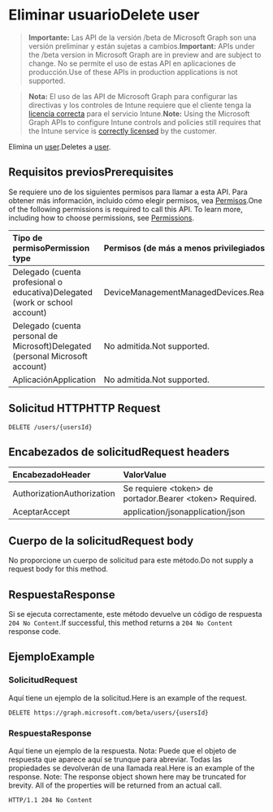 # <a name="delete-user"></a><span data-ttu-id="79bea-101">Eliminar usuario</span><span class="sxs-lookup"><span data-stu-id="79bea-101">Delete user</span></span>

> <span data-ttu-id="79bea-102">**Importante:** Las API de la versión /beta de Microsoft Graph son una versión preliminar y están sujetas a cambios.</span><span class="sxs-lookup"><span data-stu-id="79bea-102">**Important:** APIs under the /beta version in Microsoft Graph are in preview and are subject to change.</span></span> <span data-ttu-id="79bea-103">No se permite el uso de estas API en aplicaciones de producción.</span><span class="sxs-lookup"><span data-stu-id="79bea-103">Use of these APIs in production applications is not supported.</span></span>

> <span data-ttu-id="79bea-104">**Nota:** El uso de las API de Microsoft Graph para configurar las directivas y los controles de Intune requiere que el cliente tenga la [licencia correcta](https://go.microsoft.com/fwlink/?linkid=839381) para el servicio Intune.</span><span class="sxs-lookup"><span data-stu-id="79bea-104">**Note:** Using the Microsoft Graph APIs to configure Intune controls and policies still requires that the Intune service is [correctly licensed](https://go.microsoft.com/fwlink/?linkid=839381) by the customer.</span></span>

<span data-ttu-id="79bea-105">Elimina un [user](../resources/intune_troubleshooting_user.md).</span><span class="sxs-lookup"><span data-stu-id="79bea-105">Deletes a [user](../resources/intune_troubleshooting_user.md).</span></span>
## <a name="prerequisites"></a><span data-ttu-id="79bea-106">Requisitos previos</span><span class="sxs-lookup"><span data-stu-id="79bea-106">Prerequisites</span></span>
<span data-ttu-id="79bea-p102">Se requiere uno de los siguientes permisos para llamar a esta API. Para obtener más información, incluido cómo elegir permisos, vea [Permisos](../../../concepts/permissions_reference.md).</span><span class="sxs-lookup"><span data-stu-id="79bea-p102">One of the following permissions is required to call this API. To learn more, including how to choose permissions, see [Permissions](../../../concepts/permissions_reference.md).</span></span>

|<span data-ttu-id="79bea-109">Tipo de permiso</span><span class="sxs-lookup"><span data-stu-id="79bea-109">Permission type</span></span>|<span data-ttu-id="79bea-110">Permisos (de más a menos privilegiados)</span><span class="sxs-lookup"><span data-stu-id="79bea-110">Permissions (from most to least privileged)</span></span>|
|:---|:---|
|<span data-ttu-id="79bea-111">Delegado (cuenta profesional o educativa)</span><span class="sxs-lookup"><span data-stu-id="79bea-111">Delegated (work or school account)</span></span>|<span data-ttu-id="79bea-112">DeviceManagementManagedDevices.ReadWrite.All</span><span class="sxs-lookup"><span data-stu-id="79bea-112">DeviceManagementManagedDevices.ReadWrite.All</span></span>|
|<span data-ttu-id="79bea-113">Delegado (cuenta personal de Microsoft)</span><span class="sxs-lookup"><span data-stu-id="79bea-113">Delegated (personal Microsoft account)</span></span>|<span data-ttu-id="79bea-114">No admitida.</span><span class="sxs-lookup"><span data-stu-id="79bea-114">Not supported.</span></span>|
|<span data-ttu-id="79bea-115">Aplicación</span><span class="sxs-lookup"><span data-stu-id="79bea-115">Application</span></span>|<span data-ttu-id="79bea-116">No admitida.</span><span class="sxs-lookup"><span data-stu-id="79bea-116">Not supported.</span></span>|

## <a name="http-request"></a><span data-ttu-id="79bea-117">Solicitud HTTP</span><span class="sxs-lookup"><span data-stu-id="79bea-117">HTTP Request</span></span>
<!-- {
  "blockType": "ignored"
}
-->
``` http
DELETE /users/{usersId}
```

## <a name="request-headers"></a><span data-ttu-id="79bea-118">Encabezados de solicitud</span><span class="sxs-lookup"><span data-stu-id="79bea-118">Request headers</span></span>
|<span data-ttu-id="79bea-119">Encabezado</span><span class="sxs-lookup"><span data-stu-id="79bea-119">Header</span></span>|<span data-ttu-id="79bea-120">Valor</span><span class="sxs-lookup"><span data-stu-id="79bea-120">Value</span></span>|
|:---|:---|
|<span data-ttu-id="79bea-121">Authorization</span><span class="sxs-lookup"><span data-stu-id="79bea-121">Authorization</span></span>|<span data-ttu-id="79bea-122">Se requiere &lt;token&gt; de portador.</span><span class="sxs-lookup"><span data-stu-id="79bea-122">Bearer &lt;token&gt; Required.</span></span>|
|<span data-ttu-id="79bea-123">Aceptar</span><span class="sxs-lookup"><span data-stu-id="79bea-123">Accept</span></span>|<span data-ttu-id="79bea-124">application/json</span><span class="sxs-lookup"><span data-stu-id="79bea-124">application/json</span></span>|

## <a name="request-body"></a><span data-ttu-id="79bea-125">Cuerpo de la solicitud</span><span class="sxs-lookup"><span data-stu-id="79bea-125">Request body</span></span>
<span data-ttu-id="79bea-126">No proporcione un cuerpo de solicitud para este método.</span><span class="sxs-lookup"><span data-stu-id="79bea-126">Do not supply a request body for this method.</span></span>

## <a name="response"></a><span data-ttu-id="79bea-127">Respuesta</span><span class="sxs-lookup"><span data-stu-id="79bea-127">Response</span></span>
<span data-ttu-id="79bea-128">Si se ejecuta correctamente, este método devuelve un código de respuesta `204 No Content`.</span><span class="sxs-lookup"><span data-stu-id="79bea-128">If successful, this method returns a `204 No Content` response code.</span></span>

## <a name="example"></a><span data-ttu-id="79bea-129">Ejemplo</span><span class="sxs-lookup"><span data-stu-id="79bea-129">Example</span></span>
### <a name="request"></a><span data-ttu-id="79bea-130">Solicitud</span><span class="sxs-lookup"><span data-stu-id="79bea-130">Request</span></span>
<span data-ttu-id="79bea-131">Aquí tiene un ejemplo de la solicitud.</span><span class="sxs-lookup"><span data-stu-id="79bea-131">Here is an example of the request.</span></span>
``` http
DELETE https://graph.microsoft.com/beta/users/{usersId}
```

### <a name="response"></a><span data-ttu-id="79bea-132">Respuesta</span><span class="sxs-lookup"><span data-stu-id="79bea-132">Response</span></span>
<span data-ttu-id="79bea-p103">Aquí tiene un ejemplo de la respuesta. Nota: Puede que el objeto de respuesta que aparece aquí se trunque para abreviar. Todas las propiedades se devolverán de una llamada real.</span><span class="sxs-lookup"><span data-stu-id="79bea-p103">Here is an example of the response. Note: The response object shown here may be truncated for brevity. All of the properties will be returned from an actual call.</span></span>
``` http
HTTP/1.1 204 No Content
```



